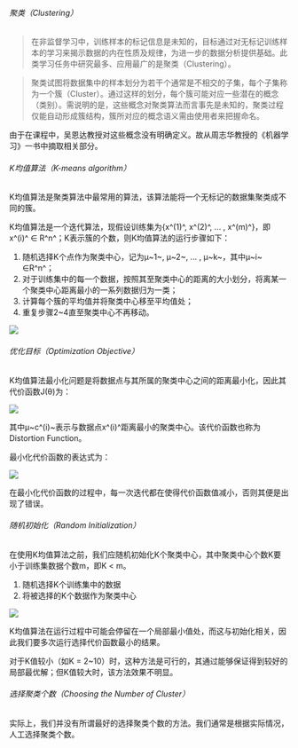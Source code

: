 ###### 聚类（Clustering）  

> 在非监督学习中，训练样本的标记信息是未知的，目标通过对无标记训练样本的学习来揭示数据的内在性质及规律，为进一步的数据分析提供基础。此类学习任务中研究最多、应用最广的是聚类（Clustering）。  

> 聚类试图将数据集中的样本划分为若干个通常是不相交的子集，每个子集称为一个簇（Cluster）。通过这样的划分，每个簇可能对应一些潜在的概念（类别）。需说明的是，这些概念对聚类算法而言事先是未知的，聚类过程仅能自动形成簇结构，簇所对应的概念语义需由使用者来把握命名。     

由于在课程中，吴恩达教授对这些概念没有明确定义。故从周志华教授的《机器学习》一书中摘取相关部分。  

###### K均值算法（K-means algorithm）  

K均值算法是聚类算法中最常用的算法，该算法能将一个无标记的数据集聚类成不同的簇。  

K均值算法是一个迭代算法，现假设训练集为{x^(1)^, x^(2)^, ... , x^(m)^}，即x^(i)^ ∈ R^n^；K表示簇的个数，则K均值算法的运行步骤如下：    

1. 随机选择K个点作为聚类中心，记为μ~1~, μ~2~, ... , μ~k~，其中μ~i~ ∈R^n^；   
2. 对于训练集中的每一个数据，按照其至聚类中心的距离的大小划分，将离某一个聚类中心距离最小的一系列数据归为一类；  
3. 计算每个簇的平均值并将聚类中心移至平均值处；  
4. 重复步骤2\~4直至聚类中心不再移动。  

![](http://upload-images.jianshu.io/upload_images/5983416-480c65f98c1ba3ab.png?imageMogr2/auto-orient/strip%7CimageView2/2/w/1240)   

###### 优化目标（Optimization Objective）  

K均值算法最小化问题是将数据点与其所属的聚类中心之间的距离最小化，因此其代价函数J(θ)为：  

![](http://upload-images.jianshu.io/upload_images/5983416-68c9b531f87c2e33.png?imageMogr2/auto-orient/strip%7CimageView2/2/w/1240)

其中μ~c^(i)~表示与数据点x^(i)^距离最小的聚类中心。该代价函数也称为Distortion Function。  

最小化代价函数的表达式为：  

![](http://upload-images.jianshu.io/upload_images/5983416-6774b2540e356e9c.png?imageMogr2/auto-orient/strip%7CimageView2/2/w/1240)

在最小化代价函数的过程中，每一次迭代都在使得代价函数值减小，否则其便是出现了错误。  

###### 随机初始化（Random Initialization）    

在使用K均值算法之前，我们应随机初始化K个聚类中心，其中聚类中心个数K要小于训练集数据个数m，即K < m。   

1. 随机选择K个训练集中的数据  
2. 将被选择的K个数据作为聚类中心  

![](http://upload-images.jianshu.io/upload_images/5983416-0bc2a7b52a9532bf.png?imageMogr2/auto-orient/strip%7CimageView2/2/w/1240)

K均值算法在运行过程中可能会停留在一个局部最小值处，而这与初始化相关，因此我们要多次运行选择代价函数最小的结果。  

对于K值较小（如K = 2\~10）时，这种方法是可行的，其通过能够保证得到较好的局部最优解；但K值较大时，该方法效果不明显。     

###### 选择聚类个数（Choosing the Number of Cluster）  

实际上，我们并没有所谓最好的选择聚类个数的方法。我们通常是根据实际情况，人工选择聚类个数。
